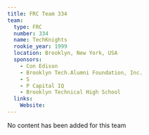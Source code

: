 ```yaml
---
title: FRC Team 334
team:
  type: FRC
  number: 334
  name: TechKnights
  rookie_year: 1999
  location: Brooklyn, New York, USA
  sponsors:
    - Con Edison
    - Brooklyn Tech.Alumni Foundation, Inc.
    - S
    - P Capital IQ
    - Brooklyn Technical High School
  links:
    Website: 
---
```

No content has been added for this team